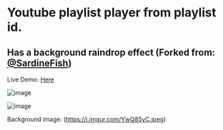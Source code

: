 # Youtube playlist player from playlist id.
## Has a background raindrop effect (Forked from: [@SardineFish](https://github.com/SardineFish/raindrop-fx/tree/master))

Live Demo: [Here](https://rain-yt.vercel.app/)

![image](https://github.com/ankitmeena007/rain_yt/assets/63893740/1f6e089f-9308-4d7f-b903-3d7f4f8e76b1)

![image](https://github.com/ankitmeena007/rain_yt/assets/63893740/37c7025c-cef1-4443-b555-c660aa6205a0)


Background image: (https://i.imgur.com/YwQ85yC.jpeg)

